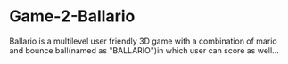 # Game-2-Ballario
Ballario is a multilevel user friendly 3D game with a combination of mario and bounce ball(named as "BALLARIO")in which user can score as well...
